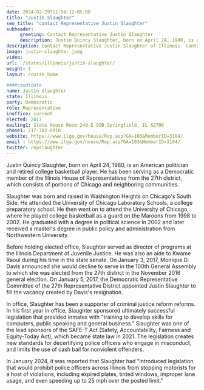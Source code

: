 ```yaml
---
date: 2024-02-29T11:54:12-05:00
title: "Justin Slaughter"
seo_title: "contact Representative Justin Slaughter"
subheader:
     greeting: Contact Representative Justin Slaughter
     description: Justin Quincy Slaughter, born on April 24, 1980, is an American politician and retired college basketball player. He has been serving as a Democratic member of the Illinois House of Representatives from the 27th district, which consists of portions of Chicago and neighboring communities.
description: Contact Representative Justin Slaughter of Illinois. Contact information for Justin Slaughter includes email address, phone number, and mailing address.
image: justin-slaughter.jpeg
video:
url:  /states/illinois/justin-slaughter/
weight: 1
layout: course_home

####candidate
name: Justin Slaughter
state: Illinois
party: Democratic
role: Representative
inoffice: current
elected: 2017
mailing1: State House Room 249-E SOB Springfield, IL 62706
phone1: 217-782-0010
website: https://www.ilga.gov/house/Rep.asp?GA=103&MemberID=3104/
email : https://www.ilga.gov/house/Rep.asp?GA=103&MemberID=3104/
twitter: repslaughter
---
```


Justin Quincy Slaughter, born on April 24, 1980, is an American politician and retired college basketball player. He has been serving as a Democratic member of the Illinois House of Representatives from the 27th district, which consists of portions of Chicago and neighboring communities.

Slaughter was born and raised in Washington Heights on Chicago's South Side. He attended the University of Chicago Laboratory Schools, a college preparatory school. He then went on to attend the University of Chicago, where he played college basketball as a guard on the Maroons from 1998 to 2002. He graduated with a degree in political science in 2002 and later received a master's degree in public policy and administration from Northwestern University.

Before holding elected office, Slaughter served as director of programs at the Illinois Department of Juvenile Justice. He was also an aide to Kwame Raoul during his time in the state senate. On January 3, 2017, Monique D. Davis announced she would decline to serve in the 100th General Assembly to which she was elected from the 27th district in the November 2016 general election. On January 5, 2017, the Democratic Representative Committee of the 27th Representative District appointed Justin Slaughter to fill the vacancy created by Davis's resignation.

In office, Slaughter has been a supporter of criminal justice reform reforms. In his first year in office, Slaughter sponsored ultimately successful legislation that provided inmates with "training to develop skills for computers, public speaking and general business." Slaughter was one of the lead sponsors of the SAFE-T Act (Safety, Accountability, Fairness and Equity-Today Act), which became state law in 2021. The legislation creates new standards for decertifying police officers who engage in misconduct, and limits the use of cash bail for nonviolent offenders.

In January 2024, it was reported that Slaughter had "introduced legislation that would prohibit police officers across Illinois from stopping motorists for a host of violations, including expired plates, tinted windows, improper lane usage, and even speeding up to 25 mph over the posted limit."
